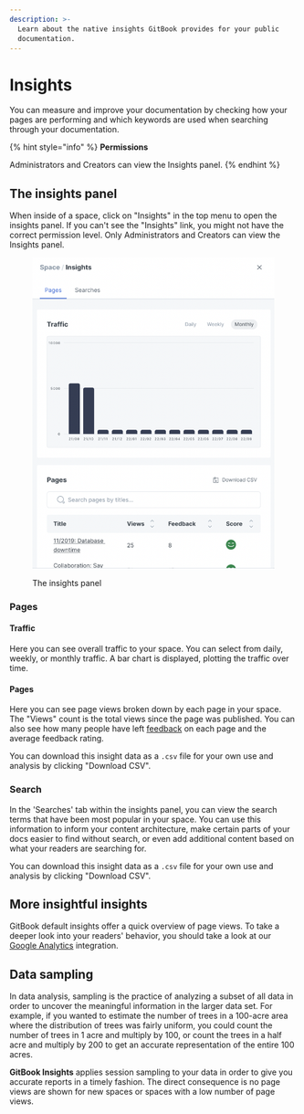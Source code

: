 ```yaml
---
description: >-
  Learn about the native insights GitBook provides for your public
  documentation.
---
```


# Insights

You can measure and improve your documentation by checking how your pages are performing and which keywords are used when searching through your documentation.

{% hint style="info" %}
**Permissions**

Administrators and Creators can view the Insights panel.
{% endhint %}

## The insights panel

When inside of a space, click on "Insights" in the top menu to open the insights panel. If you can't see the "Insights" link, you might not have the correct permission level. Only Administrators and Creators can view the Insights panel.

<figure><img src="../.gitbook/assets/insights.png" alt=""><figcaption><p>The insights panel</p></figcaption></figure>

### Pages

#### Traffic

Here you can see overall traffic to your space. You can select from daily, weekly, or monthly traffic. A bar chart is displayed, plotting the traffic over time. &#x20;

#### Pages

Here you can see page views broken down by each page in your space. The "Views" count is the total views since the page was published. You can also see how many people have left [feedback](customization/space-customization.md#page-rating) on each page and the average feedback rating.

You can download this insight data as a `.csv` file for your own use and analysis by clicking "Download CSV".

### Search

In the 'Searches' tab within the insights panel, you can view the search terms that have been most popular in your space. You can use this information to inform your content architecture, make certain parts of your docs easier to find without search, or even add additional content based on what your readers are searching for.

You can download this insight data as a `.csv` file for your own use and analysis by clicking "Download CSV".

## More insightful insights

GitBook default insights offer a quick overview of page views. To take a deeper look into your readers' behavior, you should take a look at our [Google Analytics](customization/space-customization.md#google-analytics) integration.

## **Data sampling**

In data analysis, sampling is the practice of analyzing a subset of all data in order to uncover the meaningful information in the larger data set. For example, if you wanted to estimate the number of trees in a 100-acre area where the distribution of trees was fairly uniform, you could count the number of trees in 1 acre and multiply by 100, or count the trees in a half acre and multiply by 200 to get an accurate representation of the entire 100 acres.

**GitBook Insights** applies session sampling to your data in order to give you accurate reports in a timely fashion. The direct consequence is no page views are shown for new spaces or spaces with a low number of page views.
